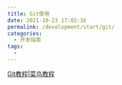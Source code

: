 ```yaml
---
title: Git使用
date: 2021-10-23 17:02:16
permalink: /development/start/git/
categories:
  - 开发指南
tags:
  - 
---
```

[Git教程|菜鸟教程](https://www.runoob.com/git/git-tutorial.html)
